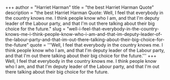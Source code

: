+++
author = "Harriet Harman"
title = "the best Harriet Harman Quote"
description = "the best Harriet Harman Quote: Well, I feel that everybody in the country knows me. I think people know who I am, and that I'm deputy leader of the Labour party, and that I'm out there talking about their big choice for the future."
slug = "well-i-feel-that-everybody-in-the-country-knows-me-i-think-people-know-who-i-am-and-that-im-deputy-leader-of-the-labour-party-and-that-im-out-there-talking-about-their-big-choice-for-the-future"
quote = '''Well, I feel that everybody in the country knows me. I think people know who I am, and that I'm deputy leader of the Labour party, and that I'm out there talking about their big choice for the future.'''
+++
Well, I feel that everybody in the country knows me. I think people know who I am, and that I'm deputy leader of the Labour party, and that I'm out there talking about their big choice for the future.
